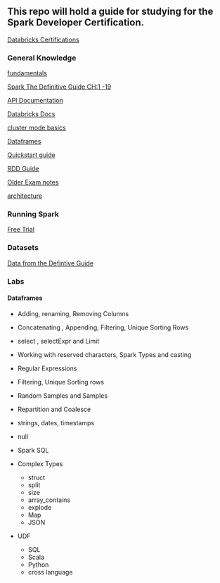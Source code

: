 ## This repo will hold a guide for studying for the Spark Developer Certification.

[Databricks Certifications](https://academy.databricks.com/category/certifications)

### General Knowledge
[fundamentals](https://www.youtube.com/watch?v=7ooZ4S7Ay6Y)

[Spark The Definitive Guide CH:1 -19](https://www.amazon.com/Spark-Definitive-Guide-Processing-Simple/dp/1491912219)

[API Documentation](https://spark.apache.org/docs/latest/api/)

[Databricks Docs](https://docs.databricks.com/)

[cluster mode basics](https://spark.apache.org/docs/latest/cluster-overview.html)

[Dataframes](https://spark.apache.org/docs/latest/sql-programming-guide.html)

[Quickstart guide](https://spark.apache.org/docs/latest/quick-start.html)

[RDD Guide](https://spark.apache.org/docs/latest/rdd-programming-guide.html)

[Older Exam notes](https://github.com/vivek-bombatkar/Databricks-Apache-Spark-2X-Certified-Developer#a)

[architecture](https://www.edureka.co/blog/spark-architecture/)

### Running Spark

[Free Trial](https://databricks.com/try-databricks)

### Datasets

[Data from the Defintive Guide](https://github.com/databricks/Spark-The-Definitive-Guide/tree/master/data)

### Labs

#### Dataframes

* Adding, renaming, Removing Columns

* Concatenating , Appending, Filtering, Unique Sorting Rows

* select , selectExpr and Limit

* Working with reserved characters, Spark Types and casting

* Regular Expressions 

* Filtering, Unique Sorting rows

* Random Samples and Samples

* Repartition and Coalesce 

* strings, dates, timestamps

* null

* Spark SQL

* Complex Types
   * struct
   * split
   * size
   * array_contains
   * explode
   * Map
   * JSON
   
* UDF
  * SQL
  * Scala
  * Python
  * cross language
